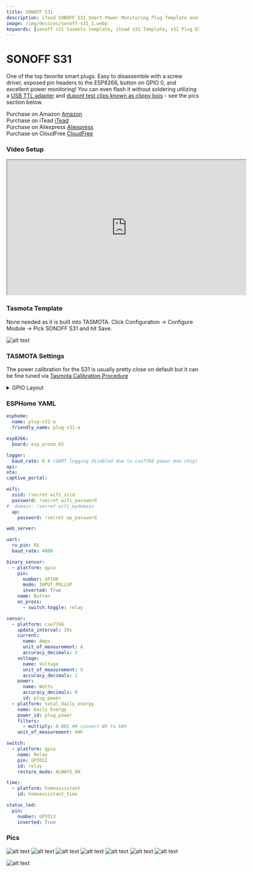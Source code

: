 ```yaml
---
title: SONOFF S31
description: iTead SONOFF S31 Smart Power Monitoring Plug Template and Setup for TASMOTA and ESPHome
image: /img/devices/sonoff-s31_1.webp
keywords: [sonoff s31 tasmota template, itead s31 Template, s31 Plug ESPHome, solderless flashing tasmota plug]
---
```


# SONOFF S31

One of the top favorite smart plugs.  Easy to disassemble with a screw driver, exposed pin headers to the ESP8266, button on GPIO 0, and excellent power monitoring!  You can even flash it without soldering utilizing a [USB TTL adapter](https://amzn.to/3WonIHp) and [dupont test clips known as clippy bois](https://amzn.to/3jtnZdl) - see the pics section below.  

Purchase on Amazon [Amazon](https://amzn.to/3WG3cBG)  
Purchase on iTead [iTead](https://itead.cc/product/sonoff-s31/ref/28/)  
Purchase on Aliexpress [Aliexpress](https://s.click.aliexpress.com/e/_Dk8wPtl)  
Purchase on CloudFree [CloudFree](https://cloudfree.shop/product/sonoff-s31-flashed-with-tasmota/?ref=digiblur&attribute_firmware=Stock%20Sonoff)

### Video Setup

<iframe allowfullscreen height="353" src="https://www.youtube.com/embed/q6aCfDDEkwE" width="625" youtube-src-=""></iframe>  

### Tasmota Template

None needed as it is built into TASMOTA.  Click Configuration -> Configure Module -> Pick SONOFF S31 and hit Save.

![alt text](/img/devices/sonoff-s31_9.webp)

### TASMOTA Settings

The power calibration for the S31 is usually pretty close on default but it can be fine tuned via [Tasmota Calibration Procedure](https://tasmota.github.io/docs/Power-Monitoring-Calibration/#calibration-procedure)  

<details><summary>GPIO Layout</summary>     
<p>

| GPIO |    Component | Description |
|------ |-------------|-------------|         
|GPIO00	| Button 1
|GPIO01	| CSE7766 Tx | Power monitoring chip
|GPIO03	| CSE7766 Rx | Power monitoring chip
|GPIO12	| Relay1 | Relay for Load
|GPIO13	| Led_i_1 | Onboard LED

</p></details>

### ESPHome YAML

```yaml
esphome:
  name: plug-s31-a
  friendly_name: plug-s31-a

esp8266:
  board: esp_wroom_02

logger:
  baud_rate: 0 # (UART logging disabled due to cse7766 power mon chip)
api:
ota:
captive_portal:

wifi:
  ssid: !secret wifi_ssid
  password: !secret wifi_password
#  domain: !secret wifi_mydomain   
  ap:
    password: !secret ap_password

web_server:

uart:
  rx_pin: RX
  baud_rate: 4800

binary_sensor:
  - platform: gpio
    pin:
      number: GPIO0
      mode: INPUT_PULLUP
      inverted: True
    name: Button
    on_press:
      - switch.toggle: relay

sensor:
  - platform: cse7766
    update_interval: 10s
    current:
      name: Amps
      unit_of_measurement: A      
      accuracy_decimals: 2
    voltage:
      name: Voltage
      unit_of_measurement: V      
      accuracy_decimals: 1
    power:
      name: Watts
      accuracy_decimals: 0   
      id: plug_power
  - platform: total_daily_energy
    name: Daily Energy
    power_id: plug_power
    filters:
      - multiply: 0.001 ## convert Wh to kWh
    unit_of_measurement: kWh

switch:
  - platform: gpio
    name: Relay
    pin: GPIO12
    id: relay
    restore_mode: ALWAYS_ON

time:
  - platform: homeassistant
    id: homeassistant_time

status_led:
  pin:
    number: GPIO13
    inverted: True    
```

### Pics
![alt text](/img/devices/sonoff-s31_2.webp)
![alt text](/img/devices/sonoff-s31_3.webp)
![alt text](/img/devices/sonoff-s31_4.webp)
![alt text](/img/devices/sonoff-s31_5.webp)
![alt text](/img/devices/sonoff-s31_6.webp)
![alt text](/img/devices/sonoff-s31_7.webp)
![alt text](/img/devices/sonoff-s31_8.webp)

![alt text](/img/devices/sonoff-s31_10.webp)


